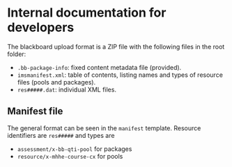 # Internal documentation for developers

The blackboard upload format is a ZIP file with the following files in the root folder:
  * `.bb-package-info`: fixed content metadata file (provided).
  * `imsmanifest.xml`: table of contents, listing names and types of resource files (pools and packages).
  * `res#####.dat`: individual XML files.

## Manifest file

The general format can be seen in the `manifest` template. Resource identifiers are `res#####` and types are
  * `assessment/x-bb-qti-pool` for packages
  * `resource/x-mhhe-course-cx` for pools

